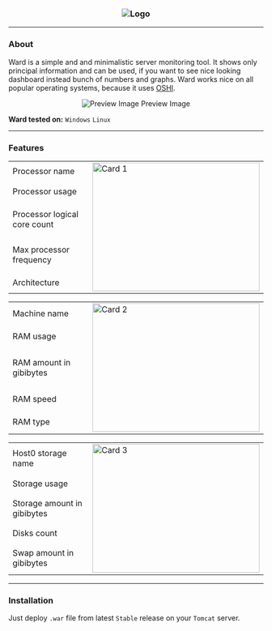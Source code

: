 <h3 align = "center">
    <img src = "https://steamuserimages-a.akamaihd.net/ugc/1012690662470353073/FC58F696881C05DF43E3D45E707E2A35E9176E91/" alt = "Logo" />
</h3>

---

### About

Ward is a simple and and minimalistic server monitoring tool. 
It shows only principal information and can be used, if you want to see nice looking dashboard instead bunch of numbers and graphs.
Ward works nice on all popular operating systems, because it uses [OSHI](https://github.com/oshi/oshi).

<p align = "center">
    <img src = "https://steamuserimages-a.akamaihd.net/ugc/1021700505300814148/E9FD3820605C945DA9C14E5FB6E189D7D36ABA77/" alt = "Preview Image" />
    <h7 align = "center">Preview Image</h7>
</p>

**Ward tested on:** `Windows` `Linux`

---

### Features

<table>
    <tr>
        <td width = "560">Processor name</td>
        <td rowspan ="5">
            <img src = "https://steamuserimages-a.akamaihd.net/ugc/1021700505300885710/ECF3044C71DEBE87D06E7017E61D6ABA9735CEF8/" alt = "Card 1" width = "330" height = "254" />
        </td>
    </tr>
    <tr>
        <td>Processor usage</td>
    </tr>
    <tr>
        <td>Processor logical core count</td>
    </tr>
    <tr>
        <td>Max processor frequency</td>
    </tr>
    <tr>
        <td>Architecture</td>
    </tr>
</table>

<table>
    <tr>
        <td width = "560">Machine name</td>
        <td rowspan ="5">
            <img src = "https://steamuserimages-a.akamaihd.net/ugc/1021700505300889331/2708C0302E91CF20B78DBB012878F46EA906FB49/" alt = "Card 2" width = "330" height = "254" />
        </td>
    </tr>
    <tr>
        <td>RAM usage</td>
    </tr>
    <tr>
        <td>RAM amount in gibibytes</td>
    </tr>
    <tr>
        <td>RAM speed</td>
    </tr>
    <tr>
        <td>RAM type</td>
    </tr>
</table>

<table>
    <tr>
        <td width = "560">Host0 storage name</td>
        <td rowspan ="5">
            <img src = "https://steamuserimages-a.akamaihd.net/ugc/1021700505300892445/953B8488230DA6316D12D37E2DE1B7B815FB19E7/" alt = "Card 3" width = "330" height = "254" />
        </td>
    </tr>
    <tr>
        <td>Storage usage</td>
    </tr>
    <tr>
        <td>Storage amount in gibibytes</td>
    </tr>
    <tr>
        <td>Disks count</td>
    </tr>
    <tr>
        <td>Swap amount in gibibytes</td>
    </tr>
</table>

---

### Installation
Just deploy `.war` file from latest `Stable` release on your `Tomcat` server.